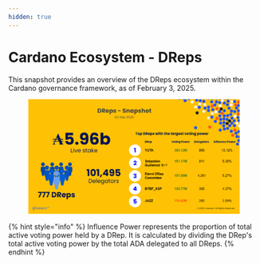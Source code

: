 ```yaml
---
hidden: true
---
```


# Cardano Ecosystem - DReps

This snapshot provides an overview of the DReps ecosystem within the Cardano governance framework, as of February 3, 2025.

<figure><img src="../.gitbook/assets/03 Feb v2.png" alt=""><figcaption></figcaption></figure>

{% hint style="info" %}
Influence Power represents the proportion of total active voting power held by a DRep. It is calculated by dividing the DRep's total active voting power by the total ADA delegated to all DReps.
{% endhint %}
